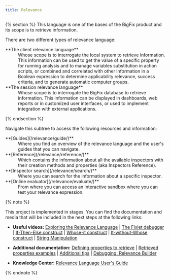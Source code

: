 ```yaml
---
title: Relevance
---
```


{% section %}
This language is one of the bases of the BigFix product and its scope is to retrieve information.

There are two different types of relevance language:

<dl>
  <dt>**The client relevance language**</dt>
  <dd>Whose scope is to interrogate the local system to retrieve information. This information can be used to get the value of a specific property for running analysis and to manage variables substitution in action scripts, or combined and correlated with other information in a Boolean expression to determine applicability relevance, success criteria, and to generate automatic computer groups.</dd>

  <dt>**The session relevance language**</dt>

  <dd>Whose scope is to interrogate the BigFix database to retrieve information. This information can be displayed in dashboards, web reports or in customized user interfaces, or used to implement integration with external applications.</dd>
</dl>
{% endsection %}

Navigate this subtree to access the following resources and information:

<dl>
  <dt>**[Guides](/relevance/guide/)**</dt>
  <dd>Where you find an overview of the relevance language and the user's guides that you can navigate.</dd>

  <dt>**[Reference](/relevance/reference/)**</dt>
  <dd>Which contains the information about all the available inspectors with their creation methods and properties (aka Inspectors Reference).</dd>

  <dt>**[Inspector search](/relevance/search/)**</dt>
  <dd>Where you can search for the information about a specific inspector.</dd>

  <dt>**[Online evaluator](/relevance/evaluate/)**</dt>
  <dd>From where you can access an interactive sandbox where you can test your relevance expression.</dd>
</dl>

{% note %}

This project is implemented in stages. You can find the documentation and media that will be included in the next 
steps at the following links:

* **Useful videos:**
 [Exploring the Relevance Language](https://www.youtube.com/watch?v=vRoZhvShPeY) |
 [The Fixlet debugger](https://www.youtube.com/watch?v=sujEc4HqXew) | 
 [If-Then-Else construct](https://www.youtube.com/watch?v=vRoZhvShPeY) |
 [Whose-it construct](https://www.youtube.com/watch?v=LwQADuUzhDY) |
 [It-without-Whose construct](https://www.youtube.com/watch?v=yz0V4Si849E) |
 [String Manipulation](https://www.youtube.com/watch?v=is8juNOlArY)

* **Additional documentation:**
 [Defining properties to retrieve](http://www-01.ibm.com/support/docview.wss?uid=swg21505783) | 
 [Retrieved properties examples](https://www.ibm.com/developerworks/community/wikis/home?lang=en#!/wiki/Tivoli%20Endpoint%20Manager/page/Property%20%26%20Relevance%20Examples?section=app) |
 [Additional tips](https://www.ibm.com/developerworks/community/wikis/home?lang=en#!/wiki/Tivoli%20Endpoint%20Manager/page/Relevance%20Tips) |
 [Debugging: Relevance Builder](https://www.ibm.com/developerworks/community/wikis/home?lang=en#!/wiki/Tivoli%20Endpoint%20Manager/page/Client%20Compliance%20API)

* **Knowledge Center:**
 [Relevance Language User's Guide](http://www-01.ibm.com/support/knowledgecenter/SS6MER_9.2.0/com.ibm.tivoli.tem.doc_9.2/Platform/Relevance/c_relevance_overview.html)

{% endnote %}
